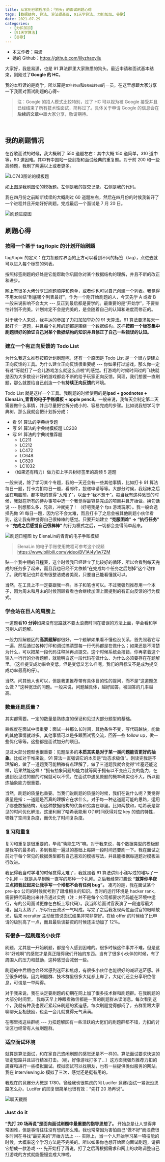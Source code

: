 ```yaml
---
title: 从零到谷歌程序员：「狗头」的面试刷题心得
tags: [数据结构, 算法, 算法提高班, 91天学算法, 力扣加加, 谷歌]
date: 2021-07-29
categories:
  - [力扣加加]
  - [91天学算法]
  - [谷歌]
---
```


- 本文作者：易潇
- 她的 Github：https://github.com/lilyzhaoyilu

大家好，我是易潇，也是 91 算法群里大家熟悉的狗头。最近申请和面试基本结束，刚刚过了**Google 的 HC**。

我的本科读的是商学，所以算是`文科转码`和`0基础转码`的一员。在这里想跟大家分享一下我面对面试刷题的心得~

> 注：Google 的招人模式比较特别，过了 HC 可以视为被 Google 接受并且已经结束了所有技术性面试，简称过了。具体关于申请 Google 的信息会在**后续的文章**中跟大家分享，敬请期待。

​<!-- more -->

## 我的刷题情况

在谷歌面试的时候，我大概刷了 550 道题左右：其中大概 150 道简单，310 道中等，90 道困难。其中有中国站一些剑指和面试经典的重复题。对于前 200 和一些高频题，我刷了两遍以上或者更多。

![LC743图论的模板题](https://p.ipic.vip/3kyzdl.jpg)

如上图是我刷图论的模板题。左侧是我的提交记录，右侧是我的代码。

我在四月份之前断断续续的大概刷过 60 道题左右，然后在四月份的时候我新开了一个进程并且开始好好刷题。完成最后一个面试是 7 月 20 日。

![刷题进度图](https://p.ipic.vip/6c2rc7.jpg)

## 刷题心得

### 按照一个基于 tag/topic 的计划开始刷题

tag/topic 的定义：在力扣题库界面的上方可以看到不同的标签（tag），点进去就可以进入每个标签的列表。

按照标签刷题的好处是它能帮助你巩固你对某个数据结构的理解，并且不断的改正和进步。

网上有很多大佬分享过刷题顺序和题单，或者你也可以自己创建一个列表。我觉得不用太纠结“到底哪个列表最好”，作为一个刚开始刷题的人，今天先学 A 或者 B 一般来说影响不会太大 --- 反正到最后都是要学的。最重要的是“开始学”，不要害怕计划不完美。计划肯定不会是完美的，是会随着自己的认知和进度而修正的。

对于我个人来说，我幸运的参加了力扣加加举办的 91 天算法。91 算法要求每天一起打卡一道题，并且每个礼拜的题都是围绕一个数据结构。这样**按照一个标签集中刷题很好的验证自己对某个数据结构的知识并且修正了自己一些错误的认知。**

### 建立一个有正向反馈的 Todo List

为什么我这么推荐按照计划刷题呢，还有一个原因是 Todo List 是一个很方便建立正向反馈的工具。为什么建立正向反馈很重要呢 --- 你如果打过游戏，那么你一定有过“呀就打了一会儿游戏怎么就这么点啦”的感觉。打游戏的时候时间过的飞快就是因为大多数设计好的游戏都会不断的给予玩家正向反馈。同理，我们想要一直刷题，那么就要给自己创造一个有**持续正向反馈**的环境。

Todo List 就是这样一个工具。我刷题的时候使用的是**ipad + goodnotes + ElenaLin\_青青的电子手账模板 + apple pencil**。一般来说，我每天会制定第二天需要做什么事情，并且尽量把它拆分成小的、容易完成的步骤。比如说我想学习字典树，那么我就会把计划拆分成：

- 看 91 算法的字典树专题
- 写 91 算法的字典树模板题 LC208
- 写 91 算法的字典树推荐题
  - LC211
  - LC212
  - LC472
  - LC648
  - LC820
  - LC1032
- （如果还有精力）做力扣上字典树标签里的高频 5 道题

一般来说，除了学习某个专题，我的一天还会有一些其他事情，比如打卡 91 算法每日一题，打卡力扣每日一题，看邮件，投递申请等等。大部分时候，我起床之后坐在电脑前，都本能的觉得“太难了”，以至于“我不想干”。每当我有这种感觉的时候，我就在所有的待办事项中选一个我觉得最容易完成的项目并且开始做。换句话说 --- 别想那么多，兄弟，冲就完了！（好吧我是个 fps 游戏玩家）。我一般会选择先做 91 每日一题，因为它不会太难，而且打卡了之后会被其他刷题小伙伴看到，这让我有种觉得自己很棒棒的感觉。只要开始建立 **“克服困难” -> “执行任务” -> “完成之后感觉自己很棒棒”** 的行为模式之后，一切都会变得简单起来。

![刷题日程图 by ElenaLin的青青的电子手账模板](https://p.ipic.vip/3mb8ay.jpg)

> ElenaLin 的电子手账使用教程可参考这个视频 https://www.bilibili.com/video/BV1Ai4y1w7ZM

贴一个我中期的日程表，这个时候我已经建立了比较好的循环，所以会看到每天完成的任务多了起来，而且我也已经不太依赖“在完成每个任务之后划掉”这个动作了。我的笔记也并没有很整洁或者美观，只要自己能看懂就可以。

当然，在工具上不一定要跟我一样。本子和笔也可以。不过我强烈推荐用一个本子，因为周末和月末的时候回顾看看也会继续加深上面提到的有正向反馈的行为模式。

### 学会站在巨人的肩膀上

一道题看**10 分钟**如果没有思路就不要太浪费时间在错误的方法上面，学会看和学习别人的题解。

一般力扣解题区的**高票题解**都很好。一个题解如果看不懂也没关系，首先照着它写一遍，然后通过各种打印和调试搞清楚每一行代码都是在做什么；如果还是不清楚为什么，可以把某一段代码注释掉再点提交。这个时候系统会报错，你再拿着这个输入一行行的分析题解，就能明白这一段代码在做什么、为什么必须要存在在题解里。（这样提交成功率会变低，但是变低又怎么样呢，我们的目标又不是成为提交成功率最高的仔）。

当然，问其他人也可以，但是我更推荐带有具体目的性的提问，而不是“这道题怎么做？”这种宽泛的问题。一般来说，问题越具体，越好回答，被回答的几率越高。

### 数量还是质量？

其实都需要。一定的数量是熟练度的保证和见过大部分题型的基础。

熟练度在面试中很重要：面试一共那么长时间，其他条件不变，写代码越快，能做的其他事情就越多。其他事情可以是多跟面试官交流，回答一些 follow up，做一些优化等等。这些都是面试加分的项目。

见过大部分题型也很重要：见题型多的**本质其实是对于某一类问题能否更好的抽象**。比如对于堆来说，91 算法一直强调它的本质是“动态求极值”。刚读完我是不理解的，做了一道题我可能稍微有点理解了，做了三道题我就会觉得“哇塞还能这样，哦果然能这样！”拥有抽象问题的能力就等同于拥有以不变应万变的能力，在遇到没见过的题的时候就可以不慌。在面试中遇见原题的概率确实也不大，所以锻炼抽象能力很重要。

当然，刷题的质量也重要。当我们说刷题的质量的时候，我们在说什么呢？我觉得质量是指：一道题是否真的理解它在求什么。对于每一种这道题可能的思路，运用了哪些数据结构，用这种数据结构的优势和劣势在哪里。比如两数和，哈希表是常见的时间优化解法。这里利用了哈希表能用 O(1)时间获得对应 key 的值的特性，牺牲了空间复杂度，而优化了时间复杂度。

### 复习和重复

复习和重复是很重要的，毕竟“孰能生巧”嘛。对于我来说，每个数据类型的模板题是我写的最多的，多到我能一遍过的基础上每隔一段时间还要刷一下。我在面试之前对于每个常见的数据类型都有自己喜欢的模板写法，并且能根据每道题对模板进行改进。

我记得我当时学堆的时候觉得太难了，我就照着 91 算法讲师小漾写过的堆写了一个礼拜 -- 就是从早到晚一直写的那种一个礼拜。之后我经常打趣说 **“就算你半夜三点把我拉起来让我手写一个堆都不会有任何 bug”。** 凑巧的是，我在面试某个 pre-ipo 公司的时候就考到了跟堆相关的知识。当时的运行环境是 hacker rank，需要把代码跑出来并且通过实例（注：并不是每个公司都要求代码能在环境中运行，有的公司面试更像在白板上写代码）。我当即给面试官表演了一段速写最大堆，因为太熟了，所以行云流水一气呵成。写完了之后我发现两位面试官的眼睛放光，后来 recruiter 主动反馈说面试结果非常非常好。在给 offer 的时候给了比申请的级别高了一点，而且最后谈薪资的时候还主动加了 12%。

### 有很多一起刷题的小伙伴

刷题，尤其是一开始刷题，都是令人感到困难的。很多时候这件事并不难，但是这种“好难啊”的感觉才是真正阻碍我们开始的东西。当有了很多小伙伴的时候，有了周围人的压力和鼓励，这种感觉会减弱一些。

刷题的中后期也会经常感到迷茫和焦虑，有很多小伙伴也能很好的减轻迷茫感。甚至很多时候，因为刷题群、技术群里很多大佬都上岸了，大佬们还会分享职位信息，可谓是一举两得。

对于我来说，我在决定要刷题的初期在网上加了很多技术群和刷题群。在我刷题的大部分时间里， 我每天早上睁眼看微信都是一页的刷题群未读消息。每次看到这个，我就有种我也要赶紧起床刷题的紧迫感。每次刷题觉得郁闷了，去群里跟大家聊聊天互相鼓励，也会一会儿就觉得元气满满。

在哪里找这些群呢 --- 力扣题解区有一些活跃的大佬们的刷题群都不错，力扣的讨论区也经常有人拉刷题群。

### 适应面试环境

就算是算法面试，和在家自己悠闲刷题的感觉还是不一样的。算法面试要求快速的锁定思路并且进行精准打击。（呃，好像游戏打多了...）这方面我强烈推荐力扣的周赛和进行一些模拟面试。模拟面试可以找朋友，也有一些提供类似服务的网站。我在 interviewing.io 模拟了三次，感觉还是挺有用的。

我现在的竞赛分大概是 1780。曾经我也很焦虑的问 Lucifer 竞赛/面试一紧张没思路怎么办。Lucifer 的回复很简单也很有效：“先打 20 场再说”。

![聊天截图](https://p.ipic.vip/eeng9r.jpg)

### Just do it

**“先打 20 场再说”是面向面试刷题中最重要的指导思想了。** 开始总是让人觉得非常困难，但是事情往往没有想的那么难。我也常常因为害怕自己“做不好”而浪费很多时间在寻找“最完美的”开始方法上 --- 实际上，当一个人开始学习某一项技能的时候，大概率这个学习方法是不完美的。所以如果你也想开始面向面试刷题，请把它想成一款游戏 --- 先开始打了再说，打了之后再根据需求和网上的攻略调整自己打游戏的方式就能慢慢变成大神啦。
